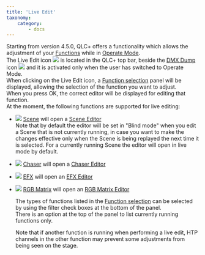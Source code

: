 ```yaml
---
title: 'Live Edit'
taxonomy:
    category:
        - docs
---
```


Starting from version 4.5.0, QLC+ offers a functionality which allows the adjustment of your [Functions](/basics/glossary-and-concepts#functions) while in [Operate Mode](/basics/glossary-and-concepts#modes).  
The Live Edit icon ![](/basics/liveedit.png) is located in the QLC+ top bar, beside the [DMX Dump](dmxdump.html) icon ![](/basics/add_dump.png) and it is activated only when the user has switched to Operate Mode.  
When clicking on the Live Edit icon, a [Function selection](selectfunction.html) panel will be displayed, allowing the selection of the function you want to adjust.  
When you press OK, the correct editor will be displayed for editing that function.  
At the moment, the following functions are supported for live editing:

*   ![](/basics/scene.png) [Scene](/basics/glossary-and-concepts#scene) will open a [Scene Editor](sceneeditor.html)  
    Note that by default the editor will be set in "Blind mode" when you edit a Scene that is not currently running, in case you want to make the changes effective only when the Scene is being replayed the next time it is selected. For a currently running Scene the editor will open in live mode by default.
*   ![](/basics/chaser.png) [Chaser](/basics/glossary-and-concepts#chaser) will open a [Chaser Editor](chasereditor.html)
*   ![](/basics/efx.png) [EFX](/basics/glossary-and-concepts#efx) will open an [EFX Editor](efxeditor.html)
*   ![](/basics/rgbmatrix.png) [RGB Matrix](/basics/glossary-and-concepts#rgbmatrix) will open an [RGB Matrix Editor](rgbmatrixeditor.html)  
      
    The types of functions listed in the [Function selection](selectfunction.html) can be selected by using the filter check boxes at the bottom of the panel.  
    There is an option at the top of the panel to list currently running functions only.  
      
    Note that if another function is running when performing a live edit, HTP channels in the other function may prevent some adjustments from being seen on the stage.
